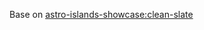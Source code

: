 

Base on [astro-islands-showcase:clean-slate](https://github.com/understanding-astro/astro-islands-showcase)